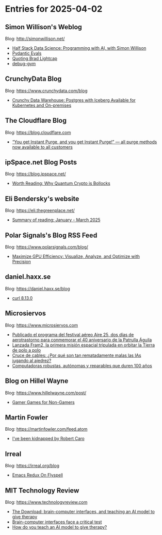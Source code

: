 # Entries for 2025-04-02
## Simon Willison's Weblog 
Blog: http://simonwillison.net/ 

- [Half Stack Data Science: Programming with AI, with Simon Willison](https://simonwillison.net/2025/Apr/1/half-stack-data-science/#atom-everything)
- [Pydantic Evals](https://simonwillison.net/2025/Apr/1/pydantic-evals/#atom-everything)
- [Quoting Brad Lightcap](https://simonwillison.net/2025/Apr/1/brad-lightcap/#atom-everything)
- [debug-gym](https://simonwillison.net/2025/Mar/31/debug-gym/#atom-everything)
## CrunchyData Blog 
Blog: https://www.crunchydata.com/blog 

- [ Crunchy Data Warehouse: Postgres with Iceberg Available for Kubernetes and On-premises ](https://www.crunchydata.com/blog/crunchy-data-warehouse-postgres-with-iceberg-available-for-kubernetes-and-on-premises)
##  The Cloudflare Blog  
Blog: https://blog.cloudflare.com 

- [“You get Instant Purge, and you get Instant Purge!” — all purge methods now available to all customers](https://blog.cloudflare.com/instant-purge-for-all/)
## ipSpace.net Blog Posts 
Blog: https://blog.ipspace.net/ 

- [Worth Reading: Why Quantum Crypto is Bollocks](https://blog.ipspace.net/2025/04/worth-reading-quantum-crypto-bollocks/?utm_source=atom_feed)
## Eli Bendersky's website 
Blog: https://eli.thegreenplace.net/ 

- [Summary of reading: January - March 2025](https://eli.thegreenplace.net/2025/summary-of-reading-january-march-2025/)
## Polar Signals's Blog RSS Feed 
Blog: https://www.polarsignals.com/blog/ 

- [Maximize GPU Efficiency: Visualize, Analyze, and Optimize with Precision](https://www.polarsignals.com/blog/posts/2025/04/01/introducing-continuous-gpu-profiling/)
## daniel.haxx.se 
Blog: https://daniel.haxx.se/blog 

- [curl 8.13.0](https://daniel.haxx.se/blog/2025/04/02/curl-8-13-0/)
## Microsiervos 
Blog: https://www.microsiervos.com 

- [Publicado el programa del festival aéreo Aire 25, dos días de aerotrastorno para conmemorar el 40 aniversario de la Patrulla Águila](https://www.microsiervos.com/archivo/aerotrastorno/programa-festival-aereo-aire-25.html)
- [Lanzada Fram2, la primera misión espacial tripulada en orbitar la Tierra de polo a polo](https://www.microsiervos.com/archivo/espacio/lanzada-fram2-primera-mision-espacial-tripulada-polo.html)
- [Cruce de cables: ¿Por qué son tan rematadamente malas las IAs jugando al ajedrez?](https://www.microsiervos.com/archivo/general/cruce-cables-ias-malas-jugando-ajedrez.html)
- [Computadoras robustas, autónomas y reparables que duren 100 años](https://www.microsiervos.com/archivo/ordenadores/computadoras-robustas-autonomas-reparables-100-anos.html)
## Blog on Hillel Wayne 
Blog: https://www.hillelwayne.com/post/ 

- [Gamer Games for Non-Gamers](https://www.hillelwayne.com/post/vidja-games/)
## Martin Fowler 
Blog: https://martinfowler.com/feed.atom 

- [I've been kidnapped by Robert Caro](https://martinfowler.com/articles/2025-caro.html)
## Irreal 
Blog: https://irreal.org/blog 

- [Emacs Redux On Flyspell](https://irreal.org/blog/?p=12886)
## MIT Technology Review 
Blog: https://www.technologyreview.com 

- [The Download: brain-computer interfaces, and teaching an AI model to give therapy](https://www.technologyreview.com/2025/04/01/1114065/the-download-brain-computer-interfaces-and-teaching-an-ai-model-to-give-therapy/)
- [Brain-computer interfaces face a critical test](https://www.technologyreview.com/2025/04/01/1114009/brain-computer-interfaces-10-breakthrough-technologies-2025/)
- [How do you teach an AI model to give therapy?](https://www.technologyreview.com/2025/04/01/1114059/how-do-you-teach-an-ai-model-to-give-therapy/)